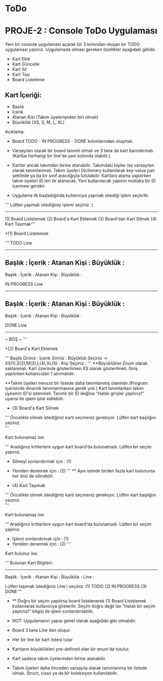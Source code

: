 # ToDo
# PROJE-2 : Console ToDo Uygulaması


Yeni bir console uygulaması açarak bir 3 kolondan oluşan bir TODO uygulaması yazınız. Uygulamada olması gereken özellikler aşağıdaki gibidir.



* Kart Ekle
* Kart Güncelle
* Kart Sil
* Kart Taşı
* Board Listeleme


## Kart İçeriği:



* Baslık
* Icerik
* Atanan Kisi (Takım üyelerişnden biri olmalı)
* Büyüklük (XS, S, M, L, XL)


Açıklama:



* Board TODO - IN PROGRESS - DONE kolonlarından oluşmalı.


* Varsayılan olarak bir board tanımlı olmalı ve 3 tane de kart barındırmalı.(Kartlar herhangi bir line'da yani kolonda olabilir.)


* Kartlar ancak takımdan birine atanabilir. Takımdaki kişiler ise varsayılan olarak tanımlanmalı. Takım üyeleri Dictionary kullanılarak key-value pair şeklinde ya da bir sınıf aracılığıyla tutulabilir. Kartlara atama yapılırken takım üyeleri ID leri ile atanacak. Yani kullanılacak yapının mutlaka bir ID içermesi gerekir.


* Uygulama ilk başladığında kullanıcıya yapmak istediği işlem seçtirilir.


 ''' Lütfen yapmak istediğiniz işlemi seçiniz :) 
  *******************************************
  (1) Board Listelemek
  (2) Board'a Kart Eklemek
  (3) Board'dan Kart Silmek
  (4) Kart Taşımak'''


*(1) Board Listelemek

'''
 TODO Line
 ************************
 Başlık      :
 İçerik      :
 Atanan Kişi :
 Büyüklük    :
 -
 Başlık      :
 İçerik      :
 Atanan Kişi :
 Büyüklük    :
 
 
 IN PROGRESS Line
 ************************
 Başlık      :
 İçerik      :
 Atanan Kişi :
 Büyüklük    :
 -
 Başlık      :
 İçerik      :
 Atanan Kişi :
 Büyüklük    :


 DONE Line
 ************************
 ~ BOŞ ~
'''

*(2) Board'a Kart Eklemek

'''
 Başlık Giriniz                                  : 
 İçerik Giriniz                                  :
 Büyüklük Seçiniz -> XS(1),S(2),M(3),L(4),XL(5)  :
 Kişi Seçiniz                                    : 
'''
**Büyüklükler Enum olarak saklanmalı. Kart üzerinde gösterilirken XS olarak gösterilmeli. Giriş yapılırken kullanıcıdan 1 alınmalıdır.



**Takım üyeleri mevcut bir listede daha tanımlanmış olamlıdır.(Program içerisinde dinamik tanımlanmasına gerek yok.) Kart tanımlarken takım üyesinin ID'si istenmeli. Tanımlı bir ID değilse "Hatalı girişler yaptınız!" uyarısı ile işlem iptal edilebilir.



* (3) Board'a Kart Silmek

'''
 Öncelikle silmek istediğiniz kartı seçmeniz gerekiyor.
 Lütfen kart başlığını yazınız:  
 '''


Kart bulunamaz ise:


'''
 Aradığınız krtiterlere uygun kart board'da bulunamadı. Lütfen bir seçim yapınız.
 * Silmeyi sonlandırmak için : (1)
 * Yeniden denemek için : (2)
'''
** Aynı isimde birden fazla kart bulunursa her ikisi de silinebilir.



* (4) Kart Taşımak

'''
 Öncelikle silmek istediğiniz kartı seçmeniz gerekiyor.
 Lütfen kart başlığını yazınız:  
'''

Kart bulunamaz ise:


'''
 Aradığınız krtiterlere uygun kart board'da bulunamadı. Lütfen bir seçim yapınız.
 * İşlemi sonlandırmak için : (1)
 * Yeniden denemek için : (2)
'''


Kart bulunur ise:


'''
 Bulunan Kart Bilgileri:
 **************************************
 Başlık      :
 İçerik      :
 Atanan Kişi :
 Büyüklük    :
 Line        :

 Lütfen taşımak istediğiniz Line'ı seçiniz: 
 (1) TODO
 (2) IN PROGRESS
 (3) DONE
 '''
* ** Doğru bir seçim yapılırsa board listelenerek (1) Board Listelemek kullanılarak kullanıcıya gösterilir. Seçim doğru değil ise "Hatalı bir seçim yaptınız!" bilgisi ile işlem sonlandırılabilir.


* NOT: Uygulamanın yapısı genel olarak aşağıdaki gibi olmalıdır:


* Board 3 tane Line dan oluşur.
* Her bir line bir kart listesi tutar
* Kartların büyüklükleri pre-defined olan bir enum'da tutulur.
* Kart sadece takım üyelerinden birine atanabilir.
* Takım üyeleri daha önceden varsayıla olarak tanımlanmış bir listede olmalı. Struct, class ya da bir koleksiyon kullanılabilir.
